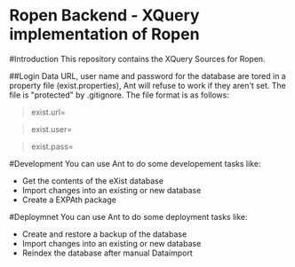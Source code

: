 Ropen Backend - XQuery implementation of Ropen
==============================================

#Introduction
This repository contains the XQuery Sources for Ropen. 

##Login Data
URL, user name and password for the database are tored in a property file (exist.properties), Ant will refuse to work if they aren't set. The file is "protected" by .gitignore. The file format is as follows:

> exist.url=

> exist.user=

> exist.pass=

#Development
You can use Ant to do some developement tasks like:

* Get the contents of the eXist database
* Import changes into an existing or new database
* Create a EXPAth package

#Deploymnet
You can use Ant to do some deployment tasks like:

* Create and restore a backup of the database
* Import changes into an existing or new database
* Reindex the database after manual Dataimport
